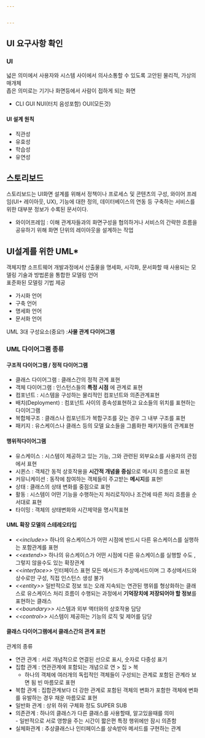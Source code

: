 ```yaml
---


---
```


<h2 id="ui-요구사항-확인">UI 요구사항 확인</h2>
<h3 id="ui">UI</h3>
<p>넓은 의미에서 사용자와 시스템 사이에서 의사소통할 수 있도록 고안된 물리적, 가상의 매개체<br>
좁은 의미로는 기기나 화면등에서 사람이 접하게 되는 화면</p>
<ul>
<li>CLI GUI NUI(터치 음성포함) OUI(모든것)</li>
</ul>
<h4 id="ui-설계-원칙">UI 설계 원칙</h4>
<ul>
<li>직관성</li>
<li>유효성</li>
<li>학습성</li>
<li>유연성</li>
</ul>
<h2 id="스토리보드">스토리보드</h2>
<p>스토리보드는 UI화면 설계를 위해서 정책이나 프로세스 및 콘텐츠의 구성, 와이어 프레임(UI+ 레이아웃, UX), 기능에 대한 정의, 데이터베이스의 연동 등 구축하는 서비스를 위한 대부분 정보가 수록된 문서이다.</p>
<ul>
<li>와이어프레임 : 이해 관계자들과의 화면구성을 협의하거나 서비스의 간략한 흐름을 공유하기 위해 화면 단위의 레이아웃을 설계하는 작업</li>
</ul>
<h2 id="ui설계를-위한-uml">UI설계를 위한 UML*</h2>
<p>객체지향 소프트웨어 개발과정에서 산출물을 명세화, 시각화, 문서화할 때 사용되는 모델링 기술과 방법론을 통합한 모델링 언어<br>
표준화된 모델링 기법 제공</p>
<ul>
<li>가시화 언어</li>
<li>구축 언어</li>
<li>명세화 언어</li>
<li>문서화 언어</li>
</ul>
<p>UML 3대 구성요소(중요!) :<strong>사물 관계 다이어그램</strong></p>
<h3 id="uml-다이어그램-종류">UML 다이어그램 종류</h3>
<h4 id="구조적-다이어그램--정적-다이어그램">구조적 다이어그램 / 정적 다이어그램</h4>
<ul>
<li>클래스 다이어그램 : 클래스간의 정적 관계 표현</li>
<li>객체 다이어그램 : 인스턴스들의 <strong>특정 시점</strong> 에 관계로 표현</li>
<li>컴포넌트 : 시스템을 구성하는 물리적인 컴포넌트와 의존관계표현</li>
<li>배치(Deployment) : 컴포넌트 사이의 종속성표현하고 요소들의 위치를 표현하는 다이어그램</li>
<li>복합체구조 : 클래스나 컴포넌트가 복합구조를 갖는 경우 그 내부 구조를 표현</li>
<li>패키지 : 유스케이스나 클래스 등의 모델 요소들을 그룹화한 패키지들의 관계표현</li>
</ul>
<h4 id="행위적다이어그램">행위적다이어그램</h4>
<ul>
<li>유스케이스 : 시스템이 제공하고 있는 기능, 그와 관련된 외부요소를 사용자의 관점에서 표현</li>
<li>시퀸스 : 객체간 동적 상호작용을 <strong>시간적 개념을 중심</strong>으로 메시지 흐름으로 표현</li>
<li>커뮤니케이션 : 동작에 참여하는 객체들이 주고받는 <strong>메시지</strong>를 표현!</li>
<li>상태 : 클래스의 상태 변화를 중점으로 표현</li>
<li>활동 : 시스템이 어떤 기능을 수행하는지 처리로직이나 조건에 따른 처리 흐름을 순서대로 표현</li>
<li>타이밍 : 객체의 상태변화와 시간제약을 명시적표현</li>
</ul>
<h4 id="uml-확장-모델의-스테레오타입">UML 확장 모델의 스테레오타입</h4>
<ul>
<li><em><em>&lt;&lt;include</em>&gt;&gt;</em>  하나의 유스케이스가 어떤 시점에 반드시 다른 유스케이스를 실행하는 포함관계를 표현</li>
<li><em><em>&lt;&lt;extend</em>&gt;&gt;</em> 하나의 유스케이스가 어떤 시점에 다른 유스케이스를 실행할 수도 , 그렇지 않을수도 있는 확장관계</li>
<li><em><em>&lt;&lt;interface</em>&gt;&gt;</em> 인터페이스 표현 모든 메서드가 추상메서드이며 그 추상메서드와 상수로만 구성, 직접 인스턴스 생성 불가</li>
<li><em><em>&lt;&lt;entity</em>&gt;&gt;</em> 일반적으로 정보 또는 오래 지속되는 연관된 행위를 형상화하는 클래스로 유스케이스 처리 흐름이 수행되는 과정에서 <strong>기억장치에 저장되어야 할 정보</strong>를 표현하는 클래스</li>
<li><em><em>&lt;&lt;boundary</em>&gt;&gt;</em> 시스템과 외부 액터와의 상호작용 담당</li>
<li><em><em>&lt;&lt;control</em>&gt;&gt;</em> 시스템이 제공하는 기능의 로직 및 제어를 담당</li>
</ul>
<h4 id="클래스-다이어그램에서-클래스간의-관계-표현">클래스 다이어그램에서 클래스간의 관계 표현</h4>
<p>관계의 종류</p>
<ul>
<li>연관 관계 : 서로 개념적으로 연결된 선으로 표시, 숫자로 다중성 표기</li>
<li>집합 관계 : 연관관계에 포함되는 개념으로 연 &gt; 집 &gt; 복
<ul>
<li>하나의 객체에 여러개의 독립적인 객체들이 구성되는 관계로 포함된 관계라 보면 됨 빈 마름모로 표현</li>
</ul>
</li>
<li>복합 관계 : 집합관계보다 더 강한 관계로 포함된 객체의 변화가 포함한 객체에 변화를 유발하는 경우 채운 마름모로 표현</li>
<li>일반화 관계 : 상위 하위 구체화 정도 SUPER SUB</li>
<li>의존관계 : 하나의 클래스가 다른 클래스를 사용할때, 알고있을때를 의미<br>
- 일반적으로 서로 영향을 주는 시간이 짧은편 특정 행위에만 잠시 의존함</li>
<li>실체화관계 : 추상클래스나 인터페이스를 상속받아 메서드를 구현하는 관계</li>
</ul>

